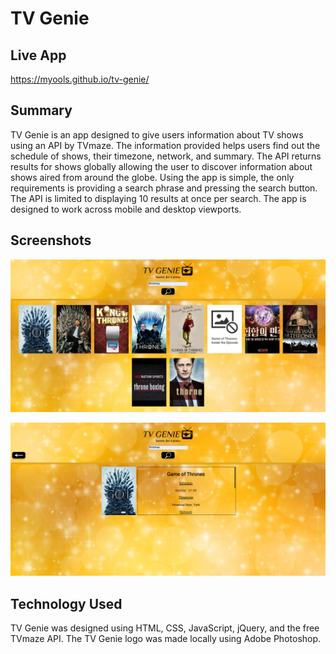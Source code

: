 # TV Genie

## Live App
https://myools.github.io/tv-genie/

## Summary
TV Genie is an app designed to give users information about TV shows using an API by TVmaze.  The information provided helps users find out the schedule of shows, their timezone, network, and summary.  The API returns results for shows globally allowing the user to discover information about shows aired from around the globe.  Using the app is simple, the only requirements is providing a search phrase and pressing the search button.  The API is limited to displaying 10 results at once per search.  The app is designed to work across mobile and desktop viewports.

## Screenshots
![image](https://github.com/myools/tv-genie/blob/master/assets/screenshot-desktop.PNG?raw=true)

![image](https://github.com/myools/tv-genie/blob/master/assets/screenshot-desktop-selection.PNG?raw=true)

## Technology Used
TV Genie was designed using HTML, CSS, JavaScript, jQuery, and the free TVmaze API.  The TV Genie logo was made locally using Adobe Photoshop.
